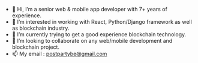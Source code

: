 - 👋 Hi, I’m a senior web & mobile app developer with 7+ years of experience.
- 👀 I’m interested in working with React, Python/Django framework as well as blockchain industry.
- 🌱 I’m currently trying to get a good experience blockchain technology.
- 💞️ I’m looking to collaborate on any web/mobile development and blockchain project.
- 📫 My email : postpartybe@gmail.com

<!---
devGenius929/devGenius929 is a ✨ special ✨ repository because its `README.md` (this file) appears on your GitHub profile.
You can click the Preview link to take a look at your changes.
--->
